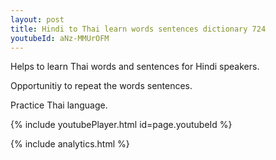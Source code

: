 ```yaml
---
layout: post
title: Hindi to Thai learn words sentences dictionary 724 
youtubeId: aNz-MMUrOFM
---
```

 
 
Helps to learn Thai words and sentences for Hindi speakers.

Opportunitiy to repeat the words sentences. 

Practice Thai language. 
 
{% include youtubePlayer.html id=page.youtubeId %}
 
 
{% include analytics.html %}